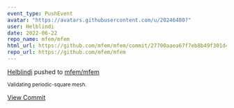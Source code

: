 ```yaml
---
event_type: PushEvent
avatar: "https://avatars.githubusercontent.com/u/20246480?"
user: Helblindi
date: 2022-06-22
repo_name: mfem/mfem
html_url: https://github.com/mfem/mfem/commit/27700aaea67f7eb8b49f301d42df860e7dd5be35
repo_url: https://github.com/mfem/mfem
---
```


<a href='https://github.com/Helblindi' target='_blank'>Helblindi</a> pushed to <a href='https://github.com/mfem/mfem' target='_blank'>mfem/mfem</a>

<small>Validating periodic-square mesh.</small>

<a href='https://github.com/mfem/mfem/commit/27700aaea67f7eb8b49f301d42df860e7dd5be35' target='_blank'>View Commit</a>